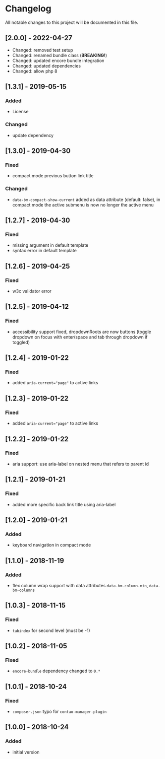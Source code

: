 # Changelog
All notable changes to this project will be documented in this file.

## [2.0.0] - 2022-04-27
- Changed: removed test setup
- Changed: renamed bundle class (**BREAKING!**)
- Changed: updated encore bundle integration
- Changed: updated dependencies
- Changed: allow php 8

## [1.3.1] - 2019-05-15

### Added
- License  

### Changed
- update dependency

## [1.3.0] - 2019-04-30

### Fixed
- compact mode previous button link title

### Changed
- `data-bm-compact-show-current` added as data attribute (default: false), in compact mode the active submenu is now no longer the active menu 

## [1.2.7] - 2019-04-30

### Fixed
- missing argument in default template
- syntax error in default template

## [1.2.6] - 2019-04-25

### Fixed
- w3c validator error

## [1.2.5] - 2019-04-12

### Fixed
- accessibility support fixed, dropdownRoots are now buttons (toggle dropdown on focus with enter/space and tab through dropdown if toggled)

## [1.2.4] - 2019-01-22

### Fixed
- added `aria-current="page"` to active links

## [1.2.3] - 2019-01-22

### Fixed
- added `aria-current="page"` to active links

## [1.2.2] - 2019-01-22

### Fixed
- aria support: use aria-label on nested menu that refers to parent id

## [1.2.1] - 2019-01-21

### Fixed
- added more specific back link title using aria-label

## [1.2.0] - 2019-01-21

### Added
- keyboard navigation in compact mode

## [1.1.0] - 2018-11-19

### Added
- flex column wrap support with data attributes `data-bm-column-min`, `data-bm-columns`

## [1.0.3] - 2018-11-15

### Fixed
- `tabindex` for second level (must be -1)

## [1.0.2] - 2018-11-05

### Fixed
- `encore-bundle` dependency changed to `0.*`

## [1.0.1] - 2018-10-24

### Fixed
- `composer.json` typo for `contao-manager-plugin`

## [1.0.0] - 2018-10-24

### Added
- initial version
